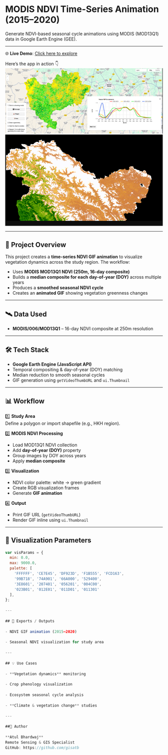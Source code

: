 # MODIS NDVI Time-Series Animation (2015–2020)

Generate NDVI-based seasonal cycle animations using MODIS (MOD13Q1) data in Google Earth Engine (GEE).  

---

🌐 **Live Demo**: [Click here to explore](https://atulmncfc.users.earthengine.app/view/ndvi-analysis)

Here’s the app in action 👇  
![NDVI analysis Demo](assets/ndvi_analysis.png)
![NDVI analysis Demo](assets/ndvi.png)

 ---
## 📌 Project Overview

This project creates a **time-series NDVI GIF animation** to visualize vegetation dynamics across the study region. The workflow:

- Uses **MODIS MOD13Q1 NDVI (250m, 16-day composite)**  
- Builds a **median composite for each day-of-year (DOY)** across multiple years  
- Produces a **smoothed seasonal NDVI cycle**  
- Creates an **animated GIF** showing vegetation greenness changes  

---

## 🛰️ Data Used

- **MODIS/006/MOD13Q1** – 16-day NDVI composite at 250m resolution  

---

## 🛠️ Tech Stack

- **Google Earth Engine (JavaScript API)**  
- Temporal compositing & day-of-year (DOY) matching  
- Median reduction to smooth seasonal cycles  
- GIF generation using `getVideoThumbURL` and `ui.Thumbnail`  

---

## 📊 Workflow

1️⃣ **Study Area**  
Define a polygon or import shapefile (e.g., HKH region).  

2️⃣ **MODIS NDVI Processing**  
- Load MOD13Q1 NDVI collection  
- Add **day-of-year (DOY)** property  
- Group images by DOY across years  
- Apply **median composite**  

3️⃣ **Visualization**  
- NDVI color palette: white → green gradient  
- Create RGB visualization frames  
- Generate **GIF animation**  

4️⃣ **Output**  
- Print GIF URL (`getVideoThumbURL`)  
- Render GIF inline using `ui.Thumbnail`  

---

## 🎨 Visualization Parameters

```js
var visParams = {
  min: 0.0,
  max: 9000.0,
  palette: [
    'FFFFFF', 'CE7E45', 'DF923D', 'F1B555', 'FCD163',
    '99B718', '74A901', '66A000', '529400',
    '3E8601', '207401', '056201', '004C00',
    '023B01', '012E01', '011D01', '011301'
  ],
};

---

## 📂 Exports / Outputs

- NDVI GIF animation (2015–2020)

- Seasonal NDVI visualization for study area

---

## 💡 Use Cases

- **Vegetation dynamics** monitoring

- Crop phenology visualization

- Ecosystem seasonal cycle analysis

- **Climate & vegetation change** studies

---

##👤 Author

**Atul Bhardwaj**
Remote Sensing & GIS Specialist
GitHub: https://github.com/gisatb